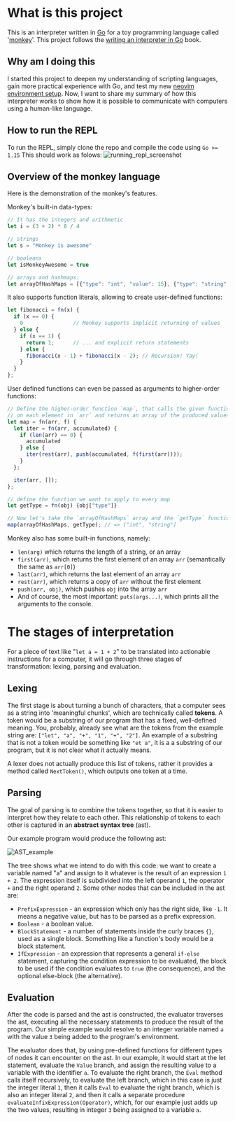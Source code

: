 # What is this project 
This is an interpreter written in [Go](https://go.dev/) for a toy programming language called '[monkey](https://monkeylang.org/)'. This project follows the [writing an interpreter in Go](https://interpreterbook.com/) book.

## Why am I doing this
I started this project to deepen my understanding of scripting languages, gain more practical experience with Go, and test my new [neovim environment setup](https://github.com/artylemon/kickstart.nvim).
Now, I want to share my summary of how this interpreter works to show how it is possible to communicate with computers using a human-like language.

## How to run the REPL
To run the REPL, simply clone the repo and compile the code using `Go >= 1.15`
This should work as folows: 
![running_repl_screenshot](https://github.com/user-attachments/assets/52fba107-b6ca-4049-a12a-f311219855b2)


## Overview of the monkey language
Here is the demonstration of the monkey's features.

Monkey's built-in data-types: 
```js
// It has the integers and arithmetic
let i = (3 + 2) * 8 / 4

// strings
let s = "Monkey is awesome"

// booleans
let isMonkeyAwesome = true

// arrays and hashmaps:
let arrayOfHashMaps = [{"type": "int", "value": 15}, {"type": "string", value: "name"}]
```

It also supports function literals, allowing to create user-defined functions: 
```js
let fibonacci = fn(x) {
  if (x == 0) {
    0                // Monkey supports implicit returning of values
  } else {
    if (x == 1) {
      return 1;      // ... and explicit return statements
    } else {
      fibonacci(x - 1) + fibonacci(x - 2); // Recursion! Yay!
    }
  }
};
```

User defined functions can even be passed as arguments to higher-order functions: 
```js
// Define the higher-order function `map`, that calls the given function `f`
// on each element in `arr` and returns an array of the produced values.
let map = fn(arr, f) {
  let iter = fn(arr, accumulated) {
    if (len(arr) == 0) {
      accumulated
    } else {
      iter(rest(arr), push(accumulated, f(first(arr))));
    }
  };

  iter(arr, []);
};

// define the function we want to apply to every map
let getType = fn(obj) {obj["type"]}

// Now let's take the `arrayOfHashMaps` array and the `getType` function from above and use them with `map`.
map(arrayOfHashMaps, getType); // => ["int", "string"]
```

Monkey also has some built-in functions, namely:
- `len(arg)` which returns the length of a string, or an array
- `first(arr)`, which returns the first element of an array `arr` (semantically the same as `arr[0]`)
- `last(arr)`, which returns the last element of an array `arr`
- `rest(arr)`, which returns a copy of `arr` without the first element
- `push(arr, obj)`, which pushes `obj` into the array `arr`
- And of course, the most important: `puts(args...)`, which prints all the arguments to the console.

# The stages of interpretation
For a piece of text like "`let a = 1 + 2`" to be translated into actionable instructions for a computer, it will go through three stages of transformation: lexing, parsing and evaluation.
## Lexing
The first stage is about turning a bunch of characters, that a computer sees as a string into 'meaningful chunks', which are technically called **tokens**.
A token would be a substring of our program that has a fixed, well-defined meaning. You, probably, already see what are the tokens from the example string are: `["let", "a", "+", "1", "+", "2"]`.  An example of a substring that is not a token would be something like `"et a"`, it is a a substring of our program, but it is not clear what it actually means.

A lexer does not actually produce this list of tokens, rather it provides a method called `NextToken()`, which outputs one token at a time. 
## Parsing
The goal of parsing is to combine the tokens together, so that it is easier to interpret how they relate to each other. This relationship of tokens to each other is captured in an **abstract syntax tree** (ast).

Our example program would produce the following ast:

![AST_example](https://github.com/user-attachments/assets/3da409fd-6a8b-42b6-97b6-b2d12f8b8422)

The tree shows what we intend to do with this code: we want to create a variable named "a" and assign to it whatever is the result of an expression `1 + 2`. The expression itself is subdivided into the left operand `1`, the operator `+` and the right operand `2`. 
Some other nodes that can be included in the ast are:
- `PrefixExpression` - an expression which only has the right side, like `-1`. It means a negative value, but has to be parsed as a prefix expression.
- `Boolean` - a boolean value.
- `BlockStatement` - a number of statements inside the curly braces `{}`, used as a single block. Something like a function's body would be a block statement.
- `IfExpression` - an expression that represents a general `if-else` statement, capturing the condition expression to be evaluated, the block to be used if the condition evaluates to `true` (the consequence),  and the optional else-block (the alternative).


## Evaluation
After the code is parsed and the ast is constructed, the evaluator traverses the ast, executing all the necessary statements to produce the result of the program. 
Our simple example would resolve to an integer variable named `a` with the value `3` being added to the program's environment.

The evaluator does that, by using pre-defined functions for different types of nodes it can encounter on the ast. In our example, it would start at the let statement, evaluate the `Value` branch, and assign the resulting value to a variable with the identifier `a`. To evaluate the right branch, the `Eval` method calls itself recursively, to evaluate the left branch, which in this case is just the integer literal `1`, then it calls `Eval` to evaluate the right branch, which is also an integer literal `2`, and then it calls a separate procedure `evaluateInfixExpression(Operator)`, which, for our example just adds up the two values, resulting in integer `3` being assigned to a variable `a`.
